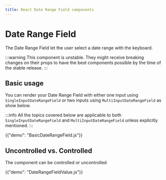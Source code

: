 ```yaml
---
title: React Date Range Field components
---
```


# Date Range Field [<span class="plan-pro"></span>](https://mui.com/store/items/mui-x-pro/)

<p class="description">The Date Range Field let the user select a date range with the keyboard.</p>

:::warning
This component is unstable.
They might receive breaking changes on their props to have the best components possible by the time of the stable release.
:::

## Basic usage

You can render your Date Range Field with either one input using `SingleInputDateRangeField`
or two inputs using `MultiInputDateRangeField` as show below.

:::info
All the topics covered below are applicable to both `SingleInputDateRangeField` and `MultiInputDateRangeField` unless explicitly mentioned.
:::

{{"demo": "BasicDateRangeField.js"}}

## Uncontrolled vs. Controlled

The component can be controlled or uncontrolled

{{"demo": "DateRangeFieldValue.js"}}
